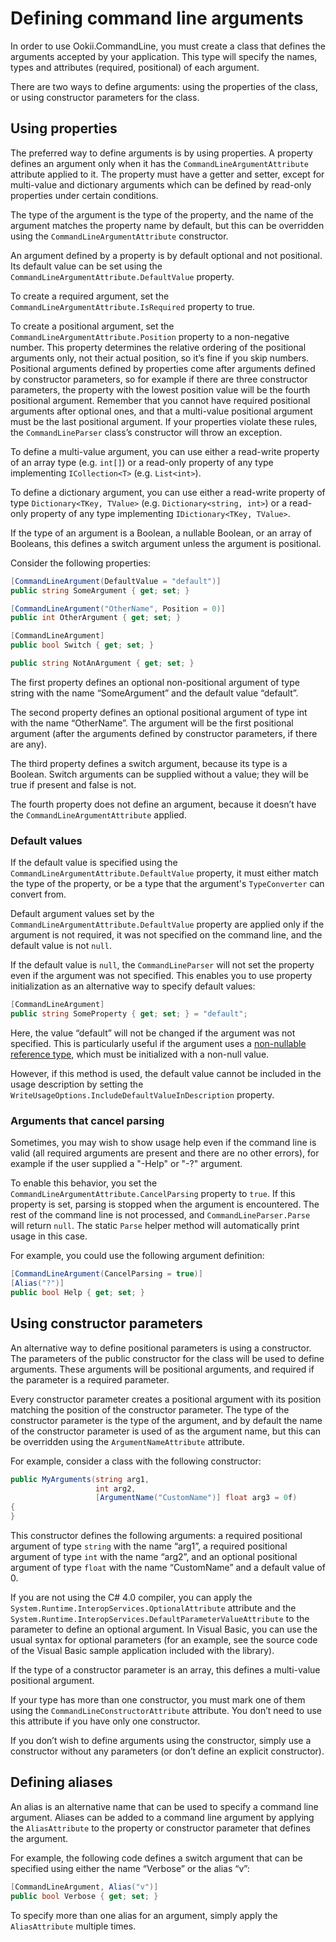 # Defining command line arguments

In order to use Ookii.CommandLine, you must create a class that defines the arguments accepted by your application. This type will specify the names, types and attributes (required, positional) of each argument.

There are two ways to define arguments: using the properties of the class, or using constructor parameters for the class.

## Using properties

The preferred way to define arguments is by using properties. A property defines an argument only when it has the `CommandLineArgumentAttribute` attribute applied to it. The property must have a getter and setter, except for multi-value and dictionary arguments which can be defined by read-only properties under certain conditions.

The type of the argument is the type of the property, and the name of the argument matches the property name by default, but this can be overridden using the `CommandLineArgumentAttribute` constructor.

An argument defined by a property is by default optional and not positional. Its default value can be set using the `CommandLineArgumentAttribute.DefaultValue` property.

To create a required argument, set the `CommandLineArgumentAttribute.IsRequired` property to true.

To create a positional argument, set the `CommandLineArgumentAttribute.Position` property to a non-negative number. This property determines the relative ordering of the positional arguments only, not their actual position, so it’s fine if you skip numbers. Positional arguments defined by properties come after arguments defined by constructor parameters, so for example if there are three constructor parameters, the property with the lowest position value will be the fourth positional argument. Remember that you cannot have required positional arguments after optional ones, and that a multi-value positional argument must be the last positional argument. If your properties violate these rules, the `CommandLineParser` class’s constructor will throw an exception.

To define a multi-value argument, you can use either a read-write property of an array type (e.g. `int[]`) or a read-only property of any type implementing `ICollection<T>` (e.g. `List<int>`).

To define a dictionary argument, you can use either a read-write property of type `Dictionary<TKey, TValue>` (e.g. `Dictionary<string, int>`) or a read-only property of any type implementing `IDictionary<TKey, TValue>`.

If the type of an argument is a Boolean, a nullable Boolean, or an array of Booleans, this defines a switch argument unless the argument is positional.

Consider the following properties:

```csharp
[CommandLineArgument(DefaultValue = "default")]
public string SomeArgument { get; set; }

[CommandLineArgument("OtherName", Position = 0)]
public int OtherArgument { get; set; }

[CommandLineArgument]
public bool Switch { get; set; }

public string NotAnArgument { get; set; }
```

The first property defines an optional non-positional argument of type string with the name “SomeArgument” and the default value “default”.

The second property defines an optional positional argument of type int with the name “OtherName”. The argument will be the first positional argument (after the arguments defined by constructor parameters, if there are any).

The third property defines a switch argument, because its type is a Boolean. Switch arguments can be supplied without a value; they will be true if present and false is not.

The fourth property does not define an argument, because it doesn’t have the `CommandLineArgumentAttribute` applied.

### Default values

If the default value is specified using the `CommandLineArgumentAttribute.DefaultValue` property, it must either match the type
of the property, or be a type that the argument's `TypeConverter` can convert from.

Default argument values set by the `CommandLineArgumentAttribute.DefaultValue` property are applied only if the argument is
not required, it was not specified on the command line, and the default value is not `null`.

If the default value is `null`, the `CommandLineParser` will not set the property even if the argument was not specified. This
enables you to use property initialization as an alternative way to specify default values:

```csharp
[CommandLineArgument]
public string SomeProperty { get; set; } = "default";
```

Here, the value “default” will not be changed if the argument was not specified. This is particularly
useful if the argument uses a [non-nullable reference type](Command%20Line%20Arguments%20in%20Ookii.CommandLine.md#arguments-with-non-nullable-types),
which must be initialized with a non-null value.

However, if this method is used, the default value cannot be included in the usage description
by setting the `WriteUsageOptions.IncludeDefaultValueInDescription` property.

### Arguments that cancel parsing

Sometimes, you may wish to show usage help even if the command line is valid (all required arguments
are present and there are no other errors), for example if the user supplied a "-Help" or "-?"
argument.

To enable this behavior, you set the `CommandLineArgumentAttribute.CancelParsing` property to `true`.
If this property is set, parsing is stopped when the argument is encountered. The rest of the
command line is not processed, and `CommandLineParser.Parse` will return `null`. The static `Parse`
helper method will automatically print usage in this case.

For example, you could use the following argument definition:

```csharp
[CommandLineArgument(CancelParsing = true)]
[Alias("?")]
public bool Help { get; set; }
```

## Using constructor parameters

An alternative way to define positional parameters is using a constructor. The parameters of the public constructor for the class will be used to define arguments. These arguments will be positional arguments, and required if the parameter is a required parameter.

Every constructor parameter creates a positional argument with its position matching the position of the constructor parameter. The type of the constructor parameter is the type of the argument, and by default the name of the constructor parameter is used of as the argument name, but this can be overridden using the `ArgumentNameAttribute` attribute.

For example, consider a class with the following constructor:

```csharp
public MyArguments(string arg1,
                   int arg2,
                   [ArgumentName("CustomName")] float arg3 = 0f)
{
}
```

This constructor defines the following arguments: a required positional argument of type `string` with the name “arg1”, a required positional argument of type `int` with the name “arg2”, and an optional positional argument of type `float` with the name “CustomName” and a default value of 0.

If you are not using the C# 4.0 compiler, you can apply the `System.Runtime.InteropServices.OptionalAttribute` attribute and the `System.Runtime.InteropServices.DefaultParameterValueAttribute` to the parameter to define an optional argument. In Visual Basic, you can use the usual syntax for optional parameters (for an example, see the source code of the Visual Basic sample application included with the library).

If the type of a constructor parameter is an array, this defines a multi-value positional argument.

If your type has more than one constructor, you must mark one of them using the `CommandLineConstructorAttribute` attribute. You don’t need to use this attribute if you have only one constructor.

If you don’t wish to define arguments using the constructor, simply use a constructor without any parameters (or don’t define an explicit constructor).

## Defining aliases

An alias is an alternative name that can be used to specify a command line argument. Aliases can be added to a command line argument by applying the `AliasAttribute` to the property or constructor parameter that defines the argument.

For example, the following code defines a switch argument that can be specified using either the name “Verbose” or the alias “v”:

```csharp
[CommandLineArgument, Alias("v")]
public bool Verbose { get; set; }
```

To specify more than one alias for an argument, simply apply the `AliasAttribute` multiple times.
